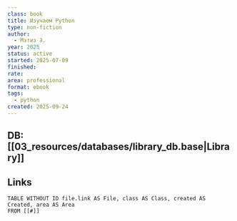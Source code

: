 ```yaml
---
class: book
title: Изучаем Python
type: non-fiction
author:
  - Мэтиз Э.
year: 2025
status: active
started: 2025-07-09
finished:
rate:
area: professional
format: ebook
tags:
  - python
created: 2025-09-24
---
```

## DB: [[03_resources/databases/library_db.base|Library]]

## Links

```dataview
TABLE WITHOUT ID file.link AS File, class AS Class, created AS Created, area AS Area
FROM [[#]]
````